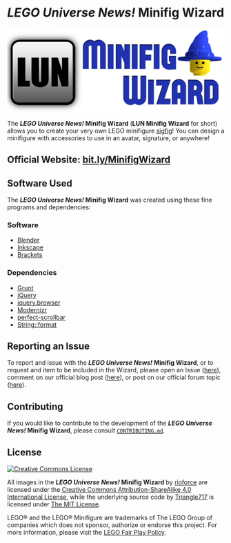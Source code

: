 # _LEGO Universe News!_ Minifig Wizard #

![LUN Minifig Wizard Logo](Logo/LUN-Minifig-Wizard-Small.png)

The **_LEGO Universe News!_ Minifig Wizard** (**LUN Minifig Wizard** for short) allows you to create your very own LEGO minifigure [sigfig](http://www.brothers-brick.com/lego-glossary/#Sigfig)! You can design a minifigure with accessories to use in an avatar, signature, or anywhere!

## Official Website: [bit.ly/MinifigWizard](http://bit.ly/MinifigWizard) ##

## Software Used ##

The **_LEGO Universe News!_ Minifig Wizard** was created using these fine programs and dependencies:

### Software ###
* [Blender](http://www.blender.org/)
* [Inkscape](http://www.inkscape.org)
* [Brackets](http://brackets.io/)

### Dependencies ###
* [Grunt](http://gruntjs.com/)
* [jQuery](https://jquery.com/)
* [jquery.browser](https://github.com/gabceb/jquery-browser-plugin/)
* [Modernizr](http://modernizr.com/)
* [perfect-scrollbar](https://github.com/noraesae/perfect-scrollbar/)
* [String::format](https://github.com/davidchambers/string-format/)

## Reporting an Issue ##

To report and issue with the **_LEGO Universe News!_ Minifig Wizard**, or to request and item to be included in the Wizard, please open an Issue ([here](https://github.com/LEGOUniverseNews/LUN-Minifig-Wizard/issues)), comment on our official blog post ([here](http://legouniversenews.wordpress.com/2014/03/05/lun-minifig-wizard/)), or post on our official forum topic ([here](http://legouniversenews.forummotion.com/t1252p15-lun-minifig-wizard)).

## Contributing ##

If you would like to contribute to the development of the **_LEGO Universe News!_ Minifig Wizard**,
please consult [`CONTRIBUTING.md`](Developer/CONTRIBUTING.md).

## License ##

[![Creative Commons License](http://i.creativecommons.org/l/by-sa/4.0/88x31.png)](http://creativecommons.org/licenses/by-sa/4.0)

All images in the **_LEGO Universe News!_ Minifig Wizard** by [rioforce](http://rioforce.WordPress.com/) are licensed under the [Creative Commons Attribution-ShareAlike 4.0 International License](http://creativecommons.org/licenses/by-sa/4.0/),
while the underlying source code by [Triangle717](http://Triangle717.WordPress.com/) is licensed under [The MIT License](http://opensource.org/licenses/MIT).

LEGO&reg; and the LEGO&reg; Minifigure are trademarks of The LEGO Group of companies which does not sponsor, authorize or endorse this project. For more information, please visit the [LEGO Fair Play Policy](http://aboutus.lego.com/en-us/legal-notice/fair-play).
